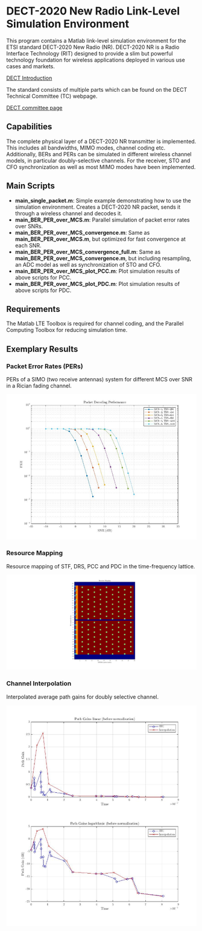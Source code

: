 # DECT-2020 New Radio Link-Level Simulation Environment
This program contains a Matlab link-level simulation environment for the ETSI standard DECT-2020 New Radio (NR). DECT-2020 NR is a Radio Interface Technology (RIT) designed to provide a slim but powerful technology foundation for wireless applications deployed in various use cases and markets.

[DECT Introduction](https://www.etsi.org/technologies/dect)

The standard consists of multiple parts which can be found on the DECT Technical Committee (TC) webpage.

[DECT committee page](https://www.etsi.org/committee/1394-dect)

## Capabilities
The complete physical layer of a DECT-2020 NR transmitter is implemented. This includes all bandwidths, MIMO modes, channel coding etc. Additionally, BERs and PERs can be simulated in different wireless channel models, in particular doubly-selective channels. For the receiver, STO and CFO synchronization as well as most MIMO modes have been implemented.

## Main Scripts
- **main_single_packet.m**: Simple example demonstrating how to use the simulation environment. Creates a DECT-2020 NR packet, sends it through a wireless channel and decodes it.
- **main_BER_PER_over_MCS.m**: Parallel simulation of packet error rates over SNRs.
- **main_BER_PER_over_MCS_convergence.m**: Same as **main_BER_PER_over_MCS.m**, but optimized for fast convergence at each SNR.
- **main_BER_PER_over_MCS_convergence_full.m**: Same as **main_BER_PER_over_MCS_convergence.m**, but including resampling, an ADC model as well as synchronization of STO and CFO.
- **main_BER_PER_over_MCS_plot_PCC.m**: Plot simulation results of above scripts for PCC.
- **main_BER_PER_over_MCS_plot_PDC.m**: Plot simulation results of above scripts for PDC.

## Requirements
The Matlab LTE Toolbox is required for channel coding, and the Parallel Computing Toolbox for reducing simulation time.

## Exemplary Results

### Packet Error Rates (PERs)
PERs of a SIMO (two receive antennas) system for different MCS over SNR in a Rician fading channel.
<p align="center">
  <img src="./pics/PER_over_SNR.jpg" width="700">
</p>

### Resource Mapping
Resource mapping of STF, DRS, PCC and PDC in the time-frequency lattice.
<p align="center">
  <img src="./pics/Resource_Mapping.jpg" width="700">
</p>

### Channel Interpolation
Interpolated average path gains for doubly selective channel.
<p align="center">
  <img src="./pics/Channel_Interpolation.jpg" width="700">
</p>
